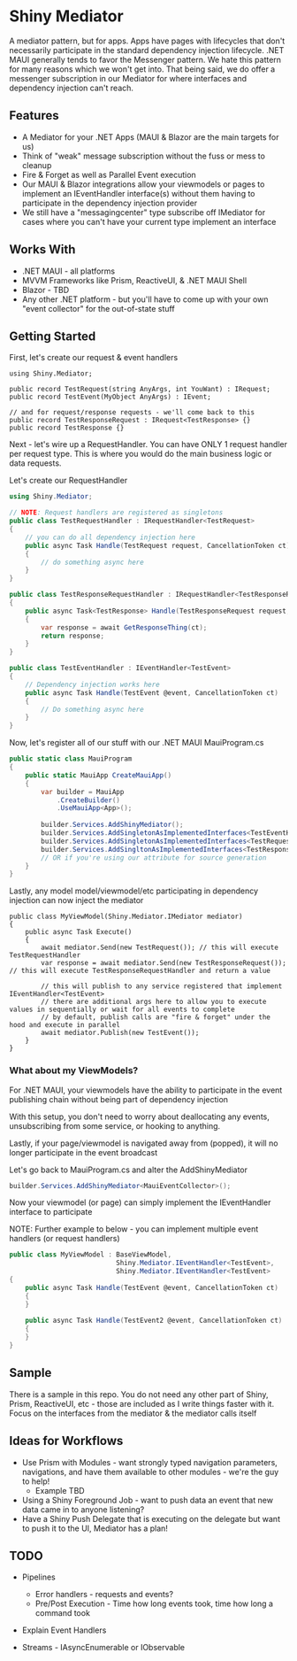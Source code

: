# Shiny Mediator

A mediator pattern, but for apps.  Apps have pages with lifecycles that don't necessarily participate in the standard 
dependency injection lifecycle.  .NET MAUI generally tends to favor the Messenger pattern.  We hate this pattern for many reasons 
which we won't get into.  That being said, we do offer a messenger subscription in our Mediator for where interfaces
and dependency injection can't reach.

## Features
* A Mediator for your .NET Apps (MAUI & Blazor are the main targets for us)
* Think of "weak" message subscription without the fuss or mess to cleanup
* Fire & Forget as well as Parallel Event execution 
* Our MAUI & Blazor integrations allow your viewmodels or pages to implement an IEventHandler<TEvent> interface(s) without them having to participate in the dependency injection provider
* We still have a "messagingcenter" type subscribe off IMediator for cases where you can't have your current type implement an interface

## Works With
* .NET MAUI - all platforms
* MVVM Frameworks like Prism, ReactiveUI, & .NET MAUI Shell
* Blazor - TBD
* Any other .NET platform - but you'll have to come up with your own "event collector" for the out-of-state stuff 

## Getting Started

First, let's create our request & event handlers

```
using Shiny.Mediator;

public record TestRequest(string AnyArgs, int YouWant) : IRequest;
public record TestEvent(MyObject AnyArgs) : IEvent;

// and for request/response requests - we'll come back to this
public record TestResponseRequest : IRequest<TestResponse> {}
public record TestResponse {}
```

Next - let's wire up a RequestHandler.  You can have ONLY 1 request handler per request type.
This is where you would do the main business logic or data requests.

Let's create our RequestHandler

```csharp
using Shiny.Mediator;

// NOTE: Request handlers are registered as singletons
public class TestRequestHandler : IRequestHandler<TestRequest> 
{
    // you can do all dependency injection here
    public async Task Handle(TestRequest request, CancellationToken ct) 
    {
        // do something async here
    }
}

public class TestResponseRequestHandler : IRequestHandler<TestResponseRequest, TestResponse>
{
    public async Task<TestResponse> Handle(TestResponseRequest request, CancellationToken ct)
    {
        var response = await GetResponseThing(ct);
        return response;
    }
}

public class TestEventHandler : IEventHandler<TestEvent> 
{
    // Dependency injection works here
    public async Task Handle(TestEvent @event, CancellationToken ct)
    {
        // Do something async here
    }
}
```

Now, let's register all of our stuff with our .NET MAUI MauiProgram.cs

```csharp
public static class MauiProgram
{
    public static MauiApp CreateMauiApp()
    {
        var builder = MauiApp
            .CreateBuilder()
            .UseMauiApp<App>();
        
        builder.Services.AddShinyMediator();
        builder.Services.AddSingletonAsImplementedInterfaces<TestEventHandler>();
        builder.Services.AddSingletonAsImplementedInterfaces<TestRequestHandler>();
        builder.Services.AddSingltonAsImplementedInterfaces<TestResponseRequestHandler>();
        // OR if you're using our attribute for source generation
    }
}
```

Lastly, any model model/viewmodel/etc participating in dependency injection can now inject the mediator

```
public class MyViewModel(Shiny.Mediator.IMediator mediator)
{
    public async Task Execute() 
    {
        await mediator.Send(new TestRequest()); // this will execute TestRequestHandler
        var response = await mediator.Send(new TestResponseRequest()); // this will execute TestResponseRequestHandler and return a value
        
        // this will publish to any service registered that implement IEventHandler<TestEvent>
        // there are additional args here to allow you to execute values in sequentially or wait for all events to complete
        // by default, publish calls are "fire & forget" under the hood and execute in parallel
        await mediator.Publish(new TestEvent()); 
    }
}
```

### What about my ViewModels?

For .NET MAUI, your viewmodels have the ability to participate in the event publishing chain without being part of dependency injection

With this setup, you don't need to worry about deallocating any events, unsubscribing from some service, or hooking to anything.

Lastly, if your page/viewmodel is navigated away from (popped), it will no longer participate in the event broadcast

Let's go back to MauiProgram.cs and alter the AddShinyMediator

```csharp
builder.Services.AddShinyMediator<MauiEventCollector>();
```

Now your viewmodel (or page) can simply implement the IEventHandler<T> interface to participate

NOTE: Further example to below - you can implement multiple event handlers (or request handlers)

```csharp
public class MyViewModel : BaseViewModel, 
                           Shiny.Mediator.IEventHandler<TestEvent>,
                           Shiny.Mediator.IEventHandler<TestEvent>
{
    public async Task Handle(TestEvent @event, CancellationToken ct)
    {
    }
    
    public async Task Handle(TestEvent2 @event, CancellationToken ct)
    {
    }
}
```

## Sample
There is a sample in this repo.  You do not need any other part of Shiny, Prism, ReactiveUI, etc - those are included as I write things faster with it.
Focus on the interfaces from the mediator & the mediator calls itself

## Ideas for Workflows
* Use Prism with Modules - want strongly typed navigation parameters, navigations, and have them available to other modules - we're the guy to help!
    * Example TBD
* Using a Shiny Foreground Job - want to push data an event that new data came in to anyone listening?
* Have a Shiny Push Delegate that is executing on the delegate but want to push it to the UI, Mediator has a plan!

## TODO
* Pipelines
  * Error handlers - requests and events?
  * Pre/Post Execution - Time how long events took, time how long a command took

* Explain Event Handlers 
* Streams - IAsyncEnumerable or IObservable
